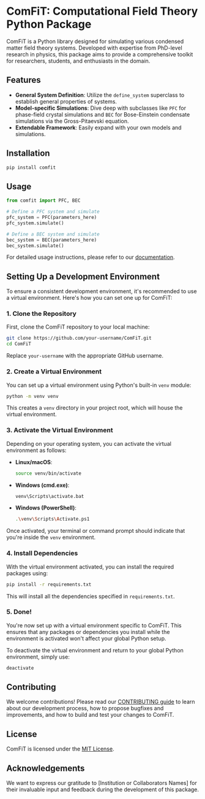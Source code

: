 # ComFiT: Computational Field Theory Python Package

ComFiT is a Python library designed for simulating various condensed matter field theory systems. Developed with expertise from PhD-level research in physics, this package aims to provide a comprehensive toolkit for researchers, students, and enthusiasts in the domain.

## Features

- **General System Definition**: Utilize the `define_system` superclass to establish general properties of systems.
- **Model-specific Simulations**: Dive deep with subclasses like `PFC` for phase-field crystal simulations and `BEC` for Bose-Einstein condensate simulations via the Gross-Pitaevski equation.
- **Extendable Framework**: Easily expand with your own models and simulations.

## Installation

```bash
pip install comfit
```

## Usage

```python
from comfit import PFC, BEC

# Define a PFC system and simulate
pfc_system = PFC(parameters_here)
pfc_system.simulate()

# Define a BEC system and simulate
bec_system = BEC(parameters_here)
bec_system.simulate()
```

For detailed usage instructions, please refer to our [documentation](link_to_docs).

## Setting Up a Development Environment

To ensure a consistent development environment, it's recommended to use a virtual environment. Here's how you can set one up for ComFiT:

### 1. Clone the Repository

First, clone the ComFiT repository to your local machine:

```bash
git clone https://github.com/your-username/ComFiT.git
cd ComFiT
```

Replace `your-username` with the appropriate GitHub username.

### 2. Create a Virtual Environment

You can set up a virtual environment using Python's built-in `venv` module:

```bash
python -m venv venv
```

This creates a `venv` directory in your project root, which will house the virtual environment.

### 3. Activate the Virtual Environment

Depending on your operating system, you can activate the virtual environment as follows:

- **Linux/macOS**:

  ```bash
  source venv/bin/activate
  ```

- **Windows (cmd.exe)**:

  ```bash
  venv\Scripts\activate.bat
  ```

- **Windows (PowerShell)**:

  ```bash
  .\venv\Scripts\Activate.ps1
  ```

Once activated, your terminal or command prompt should indicate that you're inside the `venv` environment.

### 4. Install Dependencies

With the virtual environment activated, you can install the required packages using:

```bash
pip install -r requirements.txt
```

This will install all the dependencies specified in `requirements.txt`.

### 5. Done!

You're now set up with a virtual environment specific to ComFiT. This ensures that any packages or dependencies you install while the environment is activated won't affect your global Python setup.

To deactivate the virtual environment and return to your global Python environment, simply use:

```bash
deactivate
```

## Contributing

We welcome contributions! Please read our [CONTRIBUTING guide](link_to_contributing_guide) to learn about our development process, how to propose bugfixes and improvements, and how to build and test your changes to ComFiT.

## License

ComFiT is licensed under the [MIT License](LICENSE).

## Acknowledgements

We want to express our gratitude to [Institution or Collaborators Names] for their invaluable input and feedback during the development of this package.
